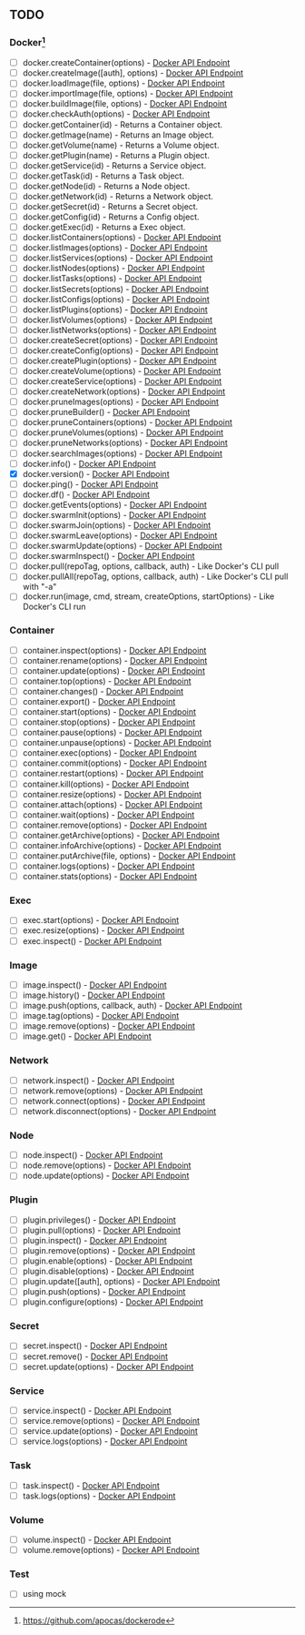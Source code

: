 ## TODO

### Docker[^1]

- [ ] docker.createContainer(options) - [Docker API Endpoint](https://docs.docker.com/engine/api/v1.37/#operation/ContainerCreate)
- [ ] docker.createImage([auth], options) - [Docker API Endpoint](https://docs.docker.com/engine/api/v1.37/#operation/ImageCreate)
- [ ] docker.loadImage(file, options) - [Docker API Endpoint](https://docs.docker.com/engine/api/v1.37/#operation/ImageLoad)
- [ ] docker.importImage(file, options) - [Docker API Endpoint](https://docs.docker.com/engine/api/v1.37/#operation/ImageCreate)
- [ ] docker.buildImage(file, options) - [Docker API Endpoint](https://docs.docker.com/engine/api/v1.37/#operation/ImageBuild)
- [ ] docker.checkAuth(options) - [Docker API Endpoint](https://docs.docker.com/engine/api/v1.37/#operation/SystemAuth)
- [ ] docker.getContainer(id) - Returns a Container object.
- [ ] docker.getImage(name) - Returns an Image object.
- [ ] docker.getVolume(name) - Returns a Volume object.
- [ ] docker.getPlugin(name) - Returns a Plugin object.
- [ ] docker.getService(id) - Returns a Service object.
- [ ] docker.getTask(id) - Returns a Task object.
- [ ] docker.getNode(id) - Returns a Node object.
- [ ] docker.getNetwork(id) - Returns a Network object.
- [ ] docker.getSecret(id) - Returns a Secret object.
- [ ] docker.getConfig(id) - Returns a Config object.
- [ ] docker.getExec(id) - Returns a Exec object.
- [ ] docker.listContainers(options) - [Docker API Endpoint](https://docs.docker.com/engine/api/v1.37/#operation/ContainerList)
- [ ] docker.listImages(options) - [Docker API Endpoint](https://docs.docker.com/engine/api/v1.37/#operation/ImageList)
- [ ] docker.listServices(options) - [Docker API Endpoint](https://docs.docker.com/engine/api/v1.37/#operation/ServiceList)
- [ ] docker.listNodes(options) - [Docker API Endpoint](https://docs.docker.com/engine/api/v1.37/#operation/NodeList)
- [ ] docker.listTasks(options) - [Docker API Endpoint](https://docs.docker.com/engine/api/v1.37/#operation/TaskList)
- [ ] docker.listSecrets(options) - [Docker API Endpoint](https://docs.docker.com/engine/api/v1.37/#operation/SecretList)
- [ ] docker.listConfigs(options) - [Docker API Endpoint](https://docs.docker.com/engine/api/v1.37/#operation/ConfigList)
- [ ] docker.listPlugins(options) - [Docker API Endpoint](https://docs.docker.com/engine/api/v1.37/#operation/PluginList)
- [ ] docker.listVolumes(options) - [Docker API Endpoint](https://docs.docker.com/engine/api/v1.37/#operation/VolumeList)
- [ ] docker.listNetworks(options) - [Docker API Endpoint](https://docs.docker.com/engine/api/v1.37/#operation/NetworkList)
- [ ] docker.createSecret(options) - [Docker API Endpoint](https://docs.docker.com/engine/api/v1.37/#operation/SecretCreate)
- [ ] docker.createConfig(options) - [Docker API Endpoint](https://docs.docker.com/engine/api/v1.37/#operation/ConfigCreate)
- [ ] docker.createPlugin(options) - [Docker API Endpoint](https://docs.docker.com/engine/api/v1.37/#operation/PluginCreate)
- [ ] docker.createVolume(options) - [Docker API Endpoint](https://docs.docker.com/engine/api/v1.37/#operation/VolumeCreate)
- [ ] docker.createService(options) - [Docker API Endpoint](https://docs.docker.com/engine/api/v1.37/#operation/ServiceCreate)
- [ ] docker.createNetwork(options) - [Docker API Endpoint](https://docs.docker.com/engine/api/v1.37/#operation/NetworkCreate)
- [ ] docker.pruneImages(options) - [Docker API Endpoint](https://docs.docker.com/engine/api/v1.37/#operation/ImagePrune)
- [ ] docker.pruneBuilder() - [Docker API Endpoint](https://docs.docker.com/engine/api/v1.37/#operation/BuildPrune)
- [ ] docker.pruneContainers(options) - [Docker API Endpoint](https://docs.docker.com/engine/api/v1.37/#operation/ContainerPrune)
- [ ] docker.pruneVolumes(options) - [Docker API Endpoint](https://docs.docker.com/engine/api/v1.37/#operation/VolumePrune)
- [ ] docker.pruneNetworks(options) - [Docker API Endpoint](https://docs.docker.com/engine/api/v1.37/#operation/NetworkPrune)
- [ ] docker.searchImages(options) - [Docker API Endpoint](https://docs.docker.com/engine/api/v1.37/#operation/ImageSearch)
- [ ] docker.info() - [Docker API Endpoint](https://docs.docker.com/engine/api/v1.37/#operation/SystemInfo)
- [x] docker.version() - [Docker API Endpoint](https://docs.docker.com/engine/api/v1.37/#operation/SystemVersion)
- [ ] docker.ping() - [Docker API Endpoint](https://docs.docker.com/engine/api/v1.37/#operation/SystemPing)
- [ ] docker.df() - [Docker API Endpoint](https://docs.docker.com/engine/api/v1.37/#operation/SystemDataUsage)
- [ ] docker.getEvents(options) - [Docker API Endpoint](https://docs.docker.com/engine/api/v1.37/#operation/SystemEvents)
- [ ] docker.swarmInit(options) - [Docker API Endpoint](https://docs.docker.com/engine/api/v1.37/#operation/SwarmInit)
- [ ] docker.swarmJoin(options) - [Docker API Endpoint](https://docs.docker.com/engine/api/v1.37/#operation/SwarmJoin)
- [ ] docker.swarmLeave(options) - [Docker API Endpoint](https://docs.docker.com/engine/api/v1.37/#operation/SwarmLeave)
- [ ] docker.swarmUpdate(options) - [Docker API Endpoint](https://docs.docker.com/engine/api/v1.37/#operation/SwarmUpdate)
- [ ] docker.swarmInspect() - [Docker API Endpoint](https://docs.docker.com/engine/api/v1.37/#operation/SwarmInspect)
- [ ] docker.pull(repoTag, options, callback, auth) - Like Docker's CLI pull
- [ ] docker.pullAll(repoTag, options, callback, auth) - Like Docker's CLI pull with "-a"
- [ ] docker.run(image, cmd, stream, createOptions, startOptions) - Like Docker's CLI run

### Container

- [ ] container.inspect(options) - [Docker API Endpoint](https://docs.docker.com/engine/api/v1.37/#operation/ContainerInspect)
- [ ] container.rename(options) - [Docker API Endpoint](https://docs.docker.com/engine/api/v1.37/#operation/ContainerRename)
- [ ] container.update(options) - [Docker API Endpoint](https://docs.docker.com/engine/api/v1.37/#operation/ContainerUpdate)
- [ ] container.top(options) - [Docker API Endpoint](https://docs.docker.com/engine/api/v1.37/#operation/ContainerTop)
- [ ] container.changes() - [Docker API Endpoint](https://docs.docker.com/engine/api/v1.37/#operation/ContainerChanges)
- [ ] container.export() - [Docker API Endpoint](https://docs.docker.com/engine/api/v1.37/#operation/ContainerExport)
- [ ] container.start(options) - [Docker API Endpoint](https://docs.docker.com/engine/api/v1.37/#operation/ContainerStart)
- [ ] container.stop(options) - [Docker API Endpoint](https://docs.docker.com/engine/api/v1.37/#operation/ContainerStop)
- [ ] container.pause(options) - [Docker API Endpoint](https://docs.docker.com/engine/api/v1.37/#operation/ContainerPause)
- [ ] container.unpause(options) - [Docker API Endpoint](https://docs.docker.com/engine/api/v1.37/#operation/ContainerUnpause)
- [ ] container.exec(options) - [Docker API Endpoint](https://docs.docker.com/engine/api/v1.37/#operation/ContainerExec)
- [ ] container.commit(options) - [Docker API Endpoint](https://docs.docker.com/engine/api/v1.37/#operation/ImageCommit)
- [ ] container.restart(options) - [Docker API Endpoint](https://docs.docker.com/engine/api/v1.37/#operation/ContainerRestart)
- [ ] container.kill(options) - [Docker API Endpoint](https://docs.docker.com/engine/api/v1.37/#operation/ContainerKill)
- [ ] container.resize(options) - [Docker API Endpoint](https://docs.docker.com/engine/api/v1.37/#operation/ContainerResize)
- [ ] container.attach(options) - [Docker API Endpoint](https://docs.docker.com/engine/api/v1.37/#operation/ContainerAttach)
- [ ] container.wait(options) - [Docker API Endpoint](https://docs.docker.com/engine/api/v1.37/#operation/ContainerWait)
- [ ] container.remove(options) - [Docker API Endpoint](https://docs.docker.com/engine/api/v1.37/#operation/ContainerDelete)
- [ ] container.getArchive(options) - [Docker API Endpoint](https://docs.docker.com/engine/api/v1.37/#operation/ContainerArchive)
- [ ] container.infoArchive(options) - [Docker API Endpoint](https://docs.docker.com/engine/api/v1.37/#operation/ContainerArchiveInfo)
- [ ] container.putArchive(file, options) - [Docker API Endpoint](https://docs.docker.com/engine/api/v1.37/#operation/PutContainerArchive)
- [ ] container.logs(options) - [Docker API Endpoint](https://docs.docker.com/engine/api/v1.37/#operation/ContainerLogs)
- [ ] container.stats(options) - [Docker API Endpoint](https://docs.docker.com/engine/api/v1.37/#operation/ContainerStats)

### Exec

- [ ] exec.start(options) - [Docker API Endpoint](https://docs.docker.com/engine/api/v1.37/#operation/ExecStart)
- [ ] exec.resize(options) - [Docker API Endpoint](https://docs.docker.com/engine/api/v1.37/#operation/ExecResize)
- [ ] exec.inspect() - [Docker API Endpoint](https://docs.docker.com/engine/api/v1.37/#operation/ExecInspect)

### Image

- [ ] image.inspect() - [Docker API Endpoint](https://docs.docker.com/engine/api/v1.37/#operation/ImageInspect)
- [ ] image.history() - [Docker API Endpoint](https://docs.docker.com/engine/api/v1.37/#operation/ImageHistory)
- [ ] image.push(options, callback, auth) - [Docker API Endpoint](https://docs.docker.com/engine/api/v1.37/#operation/ImagePush)
- [ ] image.tag(options) - [Docker API Endpoint](https://docs.docker.com/engine/api/v1.37/#operation/ImageTag)
- [ ] image.remove(options) - [Docker API Endpoint](https://docs.docker.com/engine/api/v1.37/#operation/ImageDelete)
- [ ] image.get() - [Docker API Endpoint](https://docs.docker.com/engine/api/v1.37/#operation/ImageGet)

### Network

- [ ] network.inspect() - [Docker API Endpoint](https://docs.docker.com/engine/api/v1.37/#operation/NetworkInspect)
- [ ] network.remove(options) - [Docker API Endpoint](https://docs.docker.com/engine/api/v1.37/#operation/NetworkDelete)
- [ ] network.connect(options) - [Docker API Endpoint](https://docs.docker.com/engine/api/v1.37/#operation/NetworkConnect)
- [ ] network.disconnect(options) - [Docker API Endpoint](https://docs.docker.com/engine/api/v1.37/#operation/NetworkDisconnect)

### Node

- [ ] node.inspect() - [Docker API Endpoint](https://docs.docker.com/engine/api/v1.37/#operation/NodeInspect)
- [ ] node.remove(options) - [Docker API Endpoint](https://docs.docker.com/engine/api/v1.37/#operation/NodeDelete)
- [ ] node.update(options) - [Docker API Endpoint](https://docs.docker.com/engine/api/v1.37/#operation/NodeUpdate)

### Plugin

- [ ] plugin.privileges() - [Docker API Endpoint](https://docs.docker.com/engine/api/v1.37/#operation/GetPluginPrivileges)
- [ ] plugin.pull(options) - [Docker API Endpoint](https://docs.docker.com/engine/api/v1.37/#operation/PluginPull)
- [ ] plugin.inspect() - [Docker API Endpoint](https://docs.docker.com/engine/api/v1.37/#operation/PluginInspect)
- [ ] plugin.remove(options) - [Docker API Endpoint](https://docs.docker.com/engine/api/v1.37/#operation/PluginDelete)
- [ ] plugin.enable(options) - [Docker API Endpoint](https://docs.docker.com/engine/api/v1.37/#operation/PluginEnable)
- [ ] plugin.disable(options) - [Docker API Endpoint](https://docs.docker.com/engine/api/v1.37/#operation/PluginDisable)
- [ ] plugin.update([auth], options) - [Docker API Endpoint](https://docs.docker.com/engine/api/v1.37/#operation/PluginUpgrade)
- [ ] plugin.push(options) - [Docker API Endpoint](https://docs.docker.com/engine/api/v1.37/#operation/PluginPush)
- [ ] plugin.configure(options) - [Docker API Endpoint](https://docs.docker.com/engine/api/v1.37/#operation/PluginSet)

### Secret

- [ ] secret.inspect() - [Docker API Endpoint](https://docs.docker.com/engine/api/v1.37/#operation/SecretInspect)
- [ ] secret.remove() - [Docker API Endpoint](https://docs.docker.com/engine/api/v1.37/#operation/SecretDelete)
- [ ] secret.update(options) - [Docker API Endpoint](https://docs.docker.com/engine/api/v1.37/#operation/SecretUpdate)

### Service

- [ ] service.inspect() - [Docker API Endpoint](https://docs.docker.com/engine/api/v1.37/#operation/ServiceInspect)
- [ ] service.remove(options) - [Docker API Endpoint](https://docs.docker.com/engine/api/v1.37/#operation/ServiceDelete)
- [ ] service.update(options) - [Docker API Endpoint](https://docs.docker.com/engine/api/v1.37/#operation/ServiceUpdate)
- [ ] service.logs(options) - [Docker API Endpoint](https://docs.docker.com/engine/api/v1.37/#operation/ServiceLogs)

### Task

- [ ] task.inspect() - [Docker API Endpoint](https://docs.docker.com/engine/api/v1.37/#operation/TaskInspect)
- [ ] task.logs(options) - [Docker API Endpoint](https://docs.docker.com/engine/api/v1.37/#operation/Session)

### Volume

- [ ] volume.inspect() - [Docker API Endpoint](https://docs.docker.com/engine/api/v1.37/#operation/VolumeInspect)
- [ ] volume.remove(options) - [Docker API Endpoint](https://docs.docker.com/engine/api/v1.37/#operation/VolumeDelete)

### Test

- [ ] using mock

[^1]: https://github.com/apocas/dockerode
